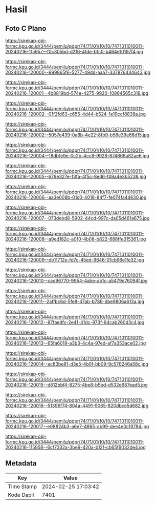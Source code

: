 # Hasil

## Foto C Plano

https://sirekap-obj-formc.kpu.go.id/3444/pemilu/pdpr/74/71/01/10/10/7471011010011-20240216-115957--f0c305bd-d216-4fde-b1c0-b464e10197f4.jpg

https://sirekap-obj-formc.kpu.go.id/3444/pemilu/pdpr/74/71/01/10/10/7471011010011-20240216-120000--999865f6-5277-49dd-aaa7-337876434643.jpg

https://sirekap-obj-formc.kpu.go.id/3444/pemilu/pdpr/74/71/01/10/10/7471011010011-20240216-120001--4b8819bd-574e-4275-9920-10864565c318.jpg

https://sirekap-obj-formc.kpu.go.id/3444/pemilu/pdpr/74/71/01/10/10/7471011010011-20240216-120002--01f2fd63-c655-4d44-b524-1e19ccf8838a.jpg

https://sirekap-obj-formc.kpu.go.id/3444/pemilu/pdpr/74/71/01/10/10/7471011010011-20240216-120002--5057e439-0a6b-4e22-8fb9-b56e39e66d15.jpg

https://sirekap-obj-formc.kpu.go.id/3444/pemilu/pdpr/74/71/01/10/10/7471011010011-20240216-120004--18db1e9e-0c2b-4cc8-9928-874868a82ae6.jpg

https://sirekap-obj-formc.kpu.go.id/3444/pemilu/pdpr/74/71/01/10/10/7471011010011-20240216-120005--679e327e-f3fa-4f5c-8ed6-f49a4e3b5238.jpg

https://sirekap-obj-formc.kpu.go.id/3444/pemilu/pdpr/74/71/01/10/10/7471011010011-20240216-120006--aa3e008b-01c0-4018-84f7-fe074fa4d630.jpg

https://sirekap-obj-formc.kpu.go.id/3444/pemilu/pdpr/74/71/01/10/10/7471011010011-20240216-120007--073debd8-5902-44cd-997c-da05d461a675.jpg

https://sirekap-obj-formc.kpu.go.id/3444/pemilu/pdpr/74/71/01/10/10/7471011010011-20240216-120008--a9ed182c-a010-4b08-b822-688ffe315361.jpg

https://sirekap-obj-formc.kpu.go.id/3444/pemilu/pdpr/74/71/01/10/10/7471011010011-20240216-120009--db11712e-fd7c-45ed-9646-01cb96e1fe32.jpg

https://sirekap-obj-formc.kpu.go.id/3444/pemilu/pdpr/74/71/01/10/10/7471011010011-20240216-120010--cad96770-9954-4abe-ab1c-a5479d76094f.jpg

https://sirekap-obj-formc.kpu.go.id/3444/pemilu/pdpr/74/71/01/10/10/7471011010011-20240216-120011--2affbc6d-5fe8-47ab-b786-dbe9806a613a.jpg

https://sirekap-obj-formc.kpu.go.id/3444/pemilu/pdpr/74/71/01/10/10/7471011010011-20240216-120012--87faedfc-2e41-41dc-973f-64cab260d3c4.jpg

https://sirekap-obj-formc.kpu.go.id/3444/pemilu/pdpr/74/71/01/10/10/7471011010011-20240216-120013--65fa6019-a3b3-4c4a-97ed-af7a353ace02.jpg

https://sirekap-obj-formc.kpu.go.id/3444/pemilu/pdpr/74/71/01/10/10/7471011010011-20240216-120014--ac83be81-d3e5-4b0f-bb09-9c576246a58c.jpg

https://sirekap-obj-formc.kpu.go.id/3444/pemilu/pdpr/74/71/01/10/10/7471011010011-20240216-120015--d812bbf4-8275-4be8-b5bd-d532e687ead5.jpg

https://sirekap-obj-formc.kpu.go.id/3444/pemilu/pdpr/74/71/01/10/10/7471011010011-20240216-120016--51396f74-804a-4491-9065-820dbce5d682.jpg

https://sirekap-obj-formc.kpu.go.id/3444/pemilu/pdpr/74/71/01/10/10/7471011010011-20240216-120017--e08824b3-a6e7-4865-ab99-dee4e0c19784.jpg

https://sirekap-obj-formc.kpu.go.id/3444/pemilu/pdpr/74/71/01/10/10/7471011010011-20240216-115958--6cf7332a-3be9-420a-b12f-cb65f9032de4.jpg


## Metadata

| Key        | Value               |
| ---------- | ------------------- |
| Time Stamp | 2024-02-25 17:03:42 |
| Kode Dapil | 7401                |



